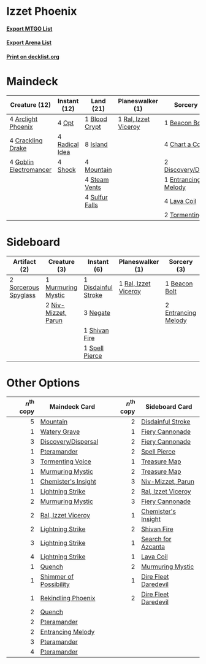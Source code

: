 # Izzet Phoenix

#### [Export MTGO List](../collection/Izzet%20Phoenix/Izzet%20Phoenix.txt)
#### [Export Arena List](../collection/Izzet%20Phoenix/Izzet%20Phoenix_arena.txt)
#### [Print on decklist.org](http://decklist.org/?deckmain=4%09Arclight%20Phoenix%0A1%09Beacon%20Bolt%0A1%09Blood%20Crypt%0A4%09Chart%20a%20Course%0A4%09Crackling%20Drake%0A2%09Discovery/Dispersal%0A1%09Entrancing%20Melody%0A4%09Goblin%20Electromancer%0A8%09Island%0A4%09Lava%20Coil%0A4%09Mountain%0A4%09Opt%0A4%09Radical%20Idea%0A1%09Ral,%20Izzet%20Viceroy%0A4%09Shock%0A4%09Steam%20Vents%0A4%09Sulfur%20Falls%0A2%09Tormenting%20Voice&deckside=1%09Beacon%20Bolt%0A1%09Disdainful%20Stroke%0A2%09Entrancing%20Melody%0A1%09Murmuring%20Mystic%0A3%09Negate%0A2%09Niv-Mizzet,%20Parun%0A1%09Ral,%20Izzet%20Viceroy%0A1%09Shivan%20Fire%0A2%09Sorcerous%20Spyglass%0A1%09Spell%20Pierce)
# Maindeck

|                                          Creature (12)                                          |                                      Instant (12)                                       |                                        Land (21)                                        |                                       Planeswalker (1)                                        |                                          Sorcery (14)                                          |
|-------------------------------------------------------------------------------------------------|-----------------------------------------------------------------------------------------|-----------------------------------------------------------------------------------------|-----------------------------------------------------------------------------------------------|------------------------------------------------------------------------------------------------|
|4 [Arclight Phoenix](http://gatherer.wizards.com/Pages/Card/Details.aspx?multiverseid=452841)    |4 [Opt](http://gatherer.wizards.com/Pages/Card/Details.aspx?multiverseid=442948)         |1 [Blood Crypt](http://gatherer.wizards.com/Pages/Card/Details.aspx?multiverseid=97102)  |1 [Ral, Izzet Viceroy](http://gatherer.wizards.com/Pages/Card/Details.aspx?multiverseid=452945)|1 [Beacon Bolt](http://gatherer.wizards.com/Pages/Card/Details.aspx?multiverseid=452904)        |
|4 [Crackling Drake](http://gatherer.wizards.com/Pages/Card/Details.aspx?multiverseid=452913)     |4 [Radical Idea](http://gatherer.wizards.com/Pages/Card/Details.aspx?multiverseid=452802)|8 [Island](http://gatherer.wizards.com/Pages/Card/Details.aspx?multiverseid=439857)      |                                                                                               |4 [Chart a Course](http://gatherer.wizards.com/Pages/Card/Details.aspx?multiverseid=435200)     |
|4 [Goblin Electromancer](http://gatherer.wizards.com/Pages/Card/Details.aspx?multiverseid=405244)|4 [Shock](http://gatherer.wizards.com/Pages/Card/Details.aspx?multiverseid=129732)       |4 [Mountain](http://gatherer.wizards.com/Pages/Card/Details.aspx?multiverseid=439859)    |                                                                                               |2 [Discovery/Dispersal](http://gatherer.wizards.com/Pages/Card/Details.aspx?multiverseid=452973)|
|                                                                                                 |                                                                                         |4 [Steam Vents](http://gatherer.wizards.com/Pages/Card/Details.aspx?multiverseid=405109) |                                                                                               |1 [Entrancing Melody](http://gatherer.wizards.com/Pages/Card/Details.aspx?multiverseid=435207)  |
|                                                                                                 |                                                                                         |4 [Sulfur Falls](http://gatherer.wizards.com/Pages/Card/Details.aspx?multiverseid=443135)|                                                                                               |4 [Lava Coil](http://gatherer.wizards.com/Pages/Card/Details.aspx?multiverseid=452858)          |
|                                                                                                 |                                                                                         |                                                                                         |                                                                                               |2 [Tormenting Voice](http://gatherer.wizards.com/Pages/Card/Details.aspx?multiverseid=426853)   |


# Sideboard

|                                         Artifact (2)                                          |                                         Creature (3)                                         |                                         Instant (6)                                          |                                       Planeswalker (1)                                        |                                         Sorcery (3)                                          |
|-----------------------------------------------------------------------------------------------|----------------------------------------------------------------------------------------------|----------------------------------------------------------------------------------------------|-----------------------------------------------------------------------------------------------|----------------------------------------------------------------------------------------------|
|2 [Sorcerous Spyglass](http://gatherer.wizards.com/Pages/Card/Details.aspx?multiverseid=435407)|1 [Murmuring Mystic](http://gatherer.wizards.com/Pages/Card/Details.aspx?multiverseid=452795) |1 [Disdainful Stroke](http://gatherer.wizards.com/Pages/Card/Details.aspx?multiverseid=420705)|1 [Ral, Izzet Viceroy](http://gatherer.wizards.com/Pages/Card/Details.aspx?multiverseid=452945)|1 [Beacon Bolt](http://gatherer.wizards.com/Pages/Card/Details.aspx?multiverseid=452904)      |
|                                                                                               |2 [Niv-Mizzet, Parun](http://gatherer.wizards.com/Pages/Card/Details.aspx?multiverseid=452942)|3 [Negate](http://gatherer.wizards.com/Pages/Card/Details.aspx?multiverseid=423707)           |                                                                                               |2 [Entrancing Melody](http://gatherer.wizards.com/Pages/Card/Details.aspx?multiverseid=435207)|
|                                                                                               |                                                                                              |1 [Shivan Fire](http://gatherer.wizards.com/Pages/Card/Details.aspx?multiverseid=443030)      |                                                                                               |                                                                                              |
|                                                                                               |                                                                                              |1 [Spell Pierce](http://gatherer.wizards.com/Pages/Card/Details.aspx?multiverseid=425876)     |                                                                                               |                                                                                              |


# Other Options

|*n*<sup>th</sup> copy|                                          Maindeck Card                                          |*n*<sup>th</sup> copy|                                        Sideboard Card                                         |
|--------------------:|-------------------------------------------------------------------------------------------------|--------------------:|-----------------------------------------------------------------------------------------------|
|                    5|[Mountain](http://gatherer.wizards.com/Pages/Card/Details.aspx?multiverseid=439859)              |                    2|[Disdainful Stroke](http://gatherer.wizards.com/Pages/Card/Details.aspx?multiverseid=420705)   |
|                    1|[Watery Grave](http://gatherer.wizards.com/Pages/Card/Details.aspx?multiverseid=405114)          |                    1|[Fiery Cannonade](http://gatherer.wizards.com/Pages/Card/Details.aspx?multiverseid=435297)     |
|                    3|[Discovery/Dispersal](http://gatherer.wizards.com/Pages/Card/Details.aspx?multiverseid=452973)   |                    2|[Fiery Cannonade](http://gatherer.wizards.com/Pages/Card/Details.aspx?multiverseid=435297)     |
|                    1|[Pteramander](http://gatherer.wizards.com/Pages/Card/Details.aspx?multiverseid=457191)           |                    2|[Spell Pierce](http://gatherer.wizards.com/Pages/Card/Details.aspx?multiverseid=425876)        |
|                    3|[Tormenting Voice](http://gatherer.wizards.com/Pages/Card/Details.aspx?multiverseid=426853)      |                    1|[Treasure Map](http://gatherer.wizards.com/Pages/Card/Details.aspx?multiverseid=435410)        |
|                    1|[Murmuring Mystic](http://gatherer.wizards.com/Pages/Card/Details.aspx?multiverseid=452795)      |                    2|[Treasure Map](http://gatherer.wizards.com/Pages/Card/Details.aspx?multiverseid=435410)        |
|                    1|[Chemister's Insight](http://gatherer.wizards.com/Pages/Card/Details.aspx?multiverseid=452782)   |                    3|[Niv-Mizzet, Parun](http://gatherer.wizards.com/Pages/Card/Details.aspx?multiverseid=452942)   |
|                    1|[Lightning Strike](http://gatherer.wizards.com/Pages/Card/Details.aspx?multiverseid=383299)      |                    2|[Ral, Izzet Viceroy](http://gatherer.wizards.com/Pages/Card/Details.aspx?multiverseid=452945)  |
|                    2|[Murmuring Mystic](http://gatherer.wizards.com/Pages/Card/Details.aspx?multiverseid=452795)      |                    3|[Fiery Cannonade](http://gatherer.wizards.com/Pages/Card/Details.aspx?multiverseid=435297)     |
|                    2|[Ral, Izzet Viceroy](http://gatherer.wizards.com/Pages/Card/Details.aspx?multiverseid=452945)    |                    1|[Chemister's Insight](http://gatherer.wizards.com/Pages/Card/Details.aspx?multiverseid=452782) |
|                    2|[Lightning Strike](http://gatherer.wizards.com/Pages/Card/Details.aspx?multiverseid=383299)      |                    2|[Shivan Fire](http://gatherer.wizards.com/Pages/Card/Details.aspx?multiverseid=443030)         |
|                    3|[Lightning Strike](http://gatherer.wizards.com/Pages/Card/Details.aspx?multiverseid=383299)      |                    1|[Search for Azcanta](http://gatherer.wizards.com/Pages/Card/Details.aspx?multiverseid=435226)  |
|                    4|[Lightning Strike](http://gatherer.wizards.com/Pages/Card/Details.aspx?multiverseid=383299)      |                    1|[Lava Coil](http://gatherer.wizards.com/Pages/Card/Details.aspx?multiverseid=452858)           |
|                    1|[Quench](http://gatherer.wizards.com/Pages/Card/Details.aspx?multiverseid=457192)                |                    2|[Murmuring Mystic](http://gatherer.wizards.com/Pages/Card/Details.aspx?multiverseid=452795)    |
|                    1|[Shimmer of Possibility](http://gatherer.wizards.com/Pages/Card/Details.aspx?multiverseid=457195)|                    1|[Dire Fleet Daredevil](http://gatherer.wizards.com/Pages/Card/Details.aspx?multiverseid=439756)|
|                    1|[Rekindling Phoenix](http://gatherer.wizards.com/Pages/Card/Details.aspx?multiverseid=439768)    |                    2|[Dire Fleet Daredevil](http://gatherer.wizards.com/Pages/Card/Details.aspx?multiverseid=439756)|
|                    2|[Quench](http://gatherer.wizards.com/Pages/Card/Details.aspx?multiverseid=457192)                |                     |                                                                                               |
|                    2|[Pteramander](http://gatherer.wizards.com/Pages/Card/Details.aspx?multiverseid=457191)           |                     |                                                                                               |
|                    2|[Entrancing Melody](http://gatherer.wizards.com/Pages/Card/Details.aspx?multiverseid=435207)     |                     |                                                                                               |
|                    3|[Pteramander](http://gatherer.wizards.com/Pages/Card/Details.aspx?multiverseid=457191)           |                     |                                                                                               |
|                    4|[Pteramander](http://gatherer.wizards.com/Pages/Card/Details.aspx?multiverseid=457191)           |                     |                                                                                               |

